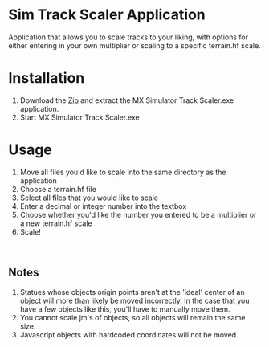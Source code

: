 # Sim Track Scaler Application
Application that allows you to scale tracks to your liking, with options for either entering in your own multiplier or scaling to a specific terrain.hf scale.

# Installation
1. Download the [Zip](https://github.com/jhubbard778/sim-track-scaler-app/archive/refs/heads/main.zip) and extract the MX Simulator Track Scaler.exe application.
2. Start MX Simulator Track Scaler.exe

# Usage
1. Move all files you'd like to scale into the same directory as the application
2. Choose a terrain.hf file
3. Select all files that you would like to scale
4. Enter a decimal or integer number into the textbox
5. Choose whether you'd like the number you entered to be a multiplier or a new terrain.hf scale
6. Scale!

<br>

## Notes
1. Statues whose objects origin points aren't at the 'ideal' center of an object will more than likely be moved incorrectly.  In the case that you have a few objects like this, you'll have to manually move them.
2. You cannot scale jm's of objects, so all objects will remain the same size.
3. Javascript objects with hardcoded coordinates will not be moved.